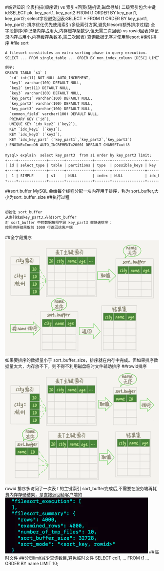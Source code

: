 #临界知识
全表扫描(顺序读) vs 索引+回表(随机读,磁盘寻址)
二级索引包含主键id:SELECT pk, key_part1, key_part2 FROM t1 ORDER BY key_part1, key_part2;
select字段避免回表:SELECT * FROM t1 ORDER BY key_part1, key_part2;
排序优化优先使用索引/多级索引方案,避免filesort(额外排序过程)
全字段排序(单记录内存占用大,内存缓存条数少,但无需二次回表) vs rowid回表(单记录内存占用小,内存缓存条数多,需二次回表)
查询数据无序才使用filesort
#索引排序
#file sort
[](https://dev.mysql.com/doc/refman/8.0/en/order-by-optimization.html#order-by-filesort)
```asp
A filesort constitutes an extra sorting phase in query execution.
SELECT ... FROM single_table ... ORDER BY non_index_column [DESC] LIMIT [M,]N;
```
```asp
例子:
CREATE TABLE `s1` (
  `id` int(11) NOT NULL AUTO_INCREMENT,
  `key1` varchar(100) DEFAULT NULL,
  `key2` int(11) DEFAULT NULL,
  `key3` varchar(100) DEFAULT NULL,
  `key_part1` varchar(100) DEFAULT NULL,
  `key_part2` varchar(100) DEFAULT NULL,
  `key_part3` varchar(100) DEFAULT NULL,
  `common_field` varchar(100) DEFAULT NULL,
  PRIMARY KEY (`id`),
  UNIQUE KEY `idx_key2` (`key2`),
  KEY `idx_key1` (`key1`),
  KEY `idx_key3` (`key3`),
  KEY `idx_key_part` (`key_part1`,`key_part2`,`key_part3`)
) ENGINE=InnoDB AUTO_INCREMENT=20001 DEFAULT CHARSET=utf8

mysql> explain  select key_part3  from s1 order by key_part3 limit;
+----+-------------+-------+------------+-------+---------------+--------------+---------+------+-------+----------+-----------------------------+
| id | select_type | table | partitions | type  | possible_keys | key          | key_len | ref  | rows  | filtered | Extra                       |
+----+-------------+-------+------------+-------+---------------+--------------+---------+------+-------+----------+-----------------------------+
|  1 | SIMPLE      | s1    | NULL       | index | NULL          | idx_key_part | 909     | NULL | 18128 |   100.00 | Using index; Using filesort |
+----+-------------+-------+------------+-------+---------------+--------------+---------+------+-------+----------+-----------------------------+

```
##sort buffer
MySQL 会给每个线程分配一块内存用于排序，称为 sort_buffer,大小为sort_buffer_size
##执行过程
```asp

初始化 sort_buffer
从索引找到key_part3,存储sort_buffer
对 sort_buffer 中的数据按照字段 key_part3 做快速排序；
按照排序结果取前 1000 行返回给客户端
```
##全字段排序
![](.z_3_mysql_查询优化_02_排序优化_索引排序_filesort_sortbuffer_临时文件_rowid方式_全表扫描_images/d9a9bffd.png)
如果要排序的数据量小于 sort_buffer_size，排序就在内存中完成。但如果排序数据量太大，内存放不下，则不得不利用磁盘临时文件辅助排序
##rowid排序
![](.z_3_mysql_查询优化_02_排序优化_索引排序_filesort_sortbuffer_临时文件_rowid方式_全表扫描_images/b77e4a24.png)
rowid 排序多访问了一次表 t 的主键索引
sort_buffer完成后,不需要在服务端再耗费内存存储结果，是直接返回给客户端的
![](.z_3_mysql_查询优化_02_排序优化_索引排序_filesort_sortbuffer_临时文件_rowid方式_全表扫描_images/f2ac88a9.png)
##临时文件
##分页limit减少查询数目,避免临时文件
SELECT col1, ... FROM t1 ... ORDER BY name LIMIT 10;

